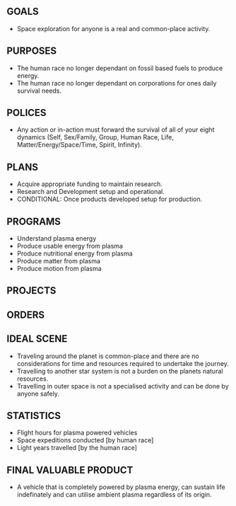 ## GOALS
* Space exploration for anyone is a real and common-place activity.

## PURPOSES
* The human race no longer dependant on fossil based fuels to produce energy.
* The human race no longer dependant on corporations for ones daily survival needs.

## POLICES
* Any action or in-action must forward the survival of all of your eight dynamics (Self, Sex/Family, Group, Human Race, Life, Matter/Energy/Space/Time, Spirit, Infinity).

## PLANS
* Acquire appropriate funding to maintain research.
* Research and Development setup and operational.
* CONDITIONAL: Once products developed setup for production.

## PROGRAMS
* Understand plasma energy
* Produce usable energy from plasma
* Produce nutritional energy from plasma
* Produce matter from plasma
* Produce motion from plasma

## PROJECTS
## ORDERS

## IDEAL SCENE
* Traveling around the planet is common-place and there are no considerations for time and resources required to undertake the journey.
* Travelling to another star system is not a burden on the planets natural resources.
* Travelling in outer space is not a specialised activity and can be done by anyone safely.

## STATISTICS
* Flight hours for plasma powered vehicles
* Space expeditions conducted [by human race]
* Light years travelled [by the human race]

## FINAL VALUABLE PRODUCT
* A vehicle that is completely powered by plasma energy, can sustain life indefinately and can utilise ambient plasma regardless of its origin.

